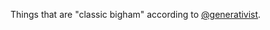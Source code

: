 Things that are "classic bigham" according to <a href="https://twitter.com/generativist">@generativist</a>.
